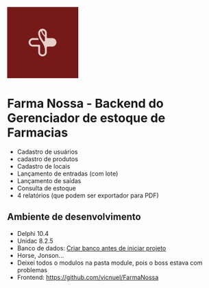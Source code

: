 <img src="https://raw.githubusercontent.com/vicnuel/FarmaNossa/refs/heads/main/Image/Logo.png" />

# Farma Nossa - Backend do Gerenciador de estoque de Farmacias
- Cadastro de usuários
- cadastro de produtos
- Cadastro de locais
- Lançamento de entradas (com lote)
- Lançamento de saídas
- Consulta de estoque
- 4 relatórios (que podem ser exportador para PDF)


## Ambiente de desenvolvimento
- Delphi 10.4
- Unidac 8.2.5
- Banco de dados: [Criar banco antes de iniciar projeto](https://github.com/vicnuel/FNBackend/blob/main/DB/sql_inicial.sql)
- Horse, Jonson...
- Deixei todos o modulos na pasta module, pois o boss estava com problemas
- Frontend: https://github.com/vicnuel/FarmaNossa 
